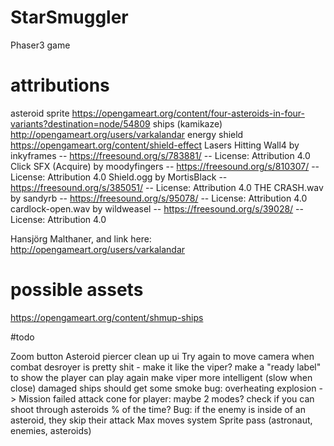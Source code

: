 # StarSmuggler
Phaser3 game

# attributions
asteroid sprite 
https://opengameart.org/content/four-asteroids-in-four-variants?destination=node/54809
ships (kamikaze)
http://opengameart.org/users/varkalandar
energy shield
https://opengameart.org/content/shield-effect
Lasers Hitting Wall4 by inkyframes -- https://freesound.org/s/783881/ -- License: Attribution 4.0
Click SFX (Acquire) by moodyfingers -- https://freesound.org/s/810307/ -- License: Attribution 4.0
Shield.ogg by MortisBlack -- https://freesound.org/s/385051/ -- License: Attribution 4.0
THE CRASH.wav by sandyrb -- https://freesound.org/s/95078/ -- License: Attribution 4.0
cardlock-open.wav by wildweasel -- https://freesound.org/s/39028/ -- License: Attribution 4.0

Hansjörg Malthaner, and link here: http://opengameart.org/users/varkalandar

# possible assets
https://opengameart.org/content/shmup-ships

#todo

Zoom button
Asteroid piercer
clean up ui
Try again to move camera when combat
desroyer is pretty shit - make it like the viper?
make a "ready label" to show the player can play again
make viper more intelligent (slow when close)
damaged ships should get some smoke
bug: overheating explosion -> Mission failed
attack cone for player: maybe 2 modes?
check if you can shoot through asteroids % of the time?
Bug: if the enemy is inside of an asteroid, they skip their attack
Max moves system
Sprite pass (astronaut, enemies, asteroids)



